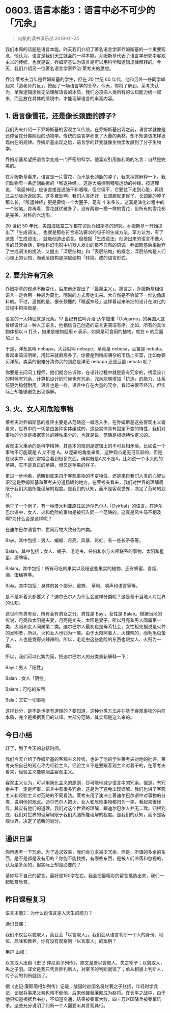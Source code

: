 # 0603. 语言本能3：语言中必不可少的「冗余」
> 何帆的读书俱乐部
2018-01-24

我们本周的话题是语言本能。昨天我们介绍了著名语言学家乔姆斯基的一个重要观点，他认为，语言是我们天生就会的一种本能。乔姆斯基代表了语言学研究中客观主义的传统，也就是说，乔姆斯基认为语言是可以用科学和逻辑规律解释的。今天，我们介绍另一位著名语言学家乔治·莱考夫的思想。

乔治·莱考夫当年是乔姆斯基的学生，但在 20 世纪 60 年代，他和另外一些同学却起来「造老师的反」，掀起了一场语言学的革命。今天，你将了解到，莱考夫认为，单靠逻辑思维无法理解语言的本质，我们必须把人类所有的认知能力统一起来，而且放在具体的情境中，才能理解语言的丰富内容。

## 1. 语言像雪花，还是像长颈鹿的脖子?
我们先来介绍一下乔姆斯基的客观主义传统。在乔姆斯基出现之前，语言学就像是还停留在分类阶段的动物学。传统的语言学积累了大量的素材，却不知道该怎样发现内在的规律。乔姆斯基出现之后，语言学的转变就像生物学发展到了分子生物学。

乔姆斯基希望把语言学变成一门严密的科学。他喜欢引用伽利略的名言：自然是完美的。

在乔姆斯基看来，语言是一片雪花，而不是长颈鹿的脖子。我来稍微解释一下。我们动物有一条迂回曲折的「喉返神经」，这是大脑控制咽喉运动的神经。按道理说，「喉返神经」应该直接连通脑干和咽喉，但它偏不，它要往下走到心脏，再绕过主动脉折返回来。这多费劲啊。我们人类还好，长颈鹿就更惨了。长颈鹿的脖子那么长，「喉返神经」更是要绕一个大圈子，足有 4 米多长。这真是演化过程中的一个败笔。你再看，雪花就优雅多了。没有两瓣一模一样的雪花，但所有的雪花都是完美、对称的六边形。

20 世纪 50 年代，美国海陆空三军都在资助乔姆斯基的研究。乔姆斯基一开始提出了「生成语法」，也就是那些符合语法要求的句子的生成方法。军方认为，有了这些「生成语法」，就能创造出语言。但根据「生成语法」创造出来的语言不像人类的日常会话，更像科幻电影中机器人发出的极不自然的语调。乔姆斯基后来抛弃了生成语法的提法，又提出「深层结构」和「表层结构」的概念，深层结构是人们心理上的认知，而表层结构是深层结构「转换」成的语言形式。

## 2. 要允许有冗余
乔姆斯基的观点不断变化，后来他还提出了「最简主义」。简言之，乔姆斯基相信语言一定会用一种最为简化、明晰的方式表达出来。大自然是不会留下一堆边角废料的。不过，遗憾的是，像长颈鹿的「喉返神经」这样看起来笨拙的设计在演化的过程中俯拾皆是。

语言的一大特征就是冗余。17 世纪有位叫乔治·达尔加诺「Dalgarno」的英国人就曾经设计过一种人工语言，他相信自己创造的语言更简洁有序，比如，所有的具体物体都以 n 打头，如果是植物就用 e 表示，如果是可食用的植物，就在 e 的后面加上 b。

于是，洋葱就叫 nebapa，大蒜就叫 nebape，草莓是 nebesa，豆苗是 nebata。看起来简洁明晰，用起来就麻烦多了。你要是到喧闹嘈杂的市场上买菜，比如你要买洋葱，卖菜的很难分清你买的到底是洋葱 nebapa 还是豆苗 nebata 呢？

你要是去问问工程师，他们就会告诉你，在设计过程中就是要有冗余的，桥梁设计的时候有冗余，计算机设计的时候也有冗余，冗余能够增加「抗造」的能力，让系统更为稳健耐用。语言也是一样，语言中存在大量的冗余，看起来很不经济，但实际上却能够避免出现误解。

## 3. 火、女人和危险事物
莱考夫对乔姆斯基的批评主要是从范畴这一概念入手。在乔姆斯基这些客观主义者看来，世界中的一切是由各种实体组成的，这些实体具有固定不变的特性，我们对事物的分类是根据实体的特性来分的，也就是说，范畴是根据特性定义的。

客观主义秉承的是科学精神，其基本的规则是逻辑上的不可互相矛盾，比如说一个事物不可能既是 A 又不是 A。从逻辑的角度来看，这种观点是无可反驳的，但是在现实中，我们常常会看到很多东西，确实既是A又不是A。比如说一个木头刻的苹果，它不是真正的苹果，但又是苹果的样子。

更进一步地看，范畴到底来自于客观事物的不变特性，还是来自我们人类的心智认识?这是乔姆斯基和莱考夫分道扬镳的地方。在莱考夫看来，我们对世界的理解局限于我们大脑所能理解的程度。是我们的认知，而不是客观世界，决定了范畴的划分。

他举了一个例子，有一种澳大利亚原住民迪尔巴尔人「Dyirbal」的语言。在迪尔巴尔语中，女人、火和危险的事物是被归入同一个范畴的。这真是风牛马不相及啊?为什么会是这样呢？

在迪尔巴尔语言中，世间万物大致分为四类。

Bayi。其中包括：男人、蝙蝠、月亮、风暴、彩虹、有一些长矛等等。

Balan。其中包括：女人、蝎子、毛毛虫、任何和水与火相联系的事物、太阳和星星、盾牌等。

Balam。其中包括：所有可吃的果实以及结这些果实的植物，还有蜂蜜、香烟、酒、蛋糕等等。

Bala。其中包括：身体的各个部分、蜜蜂、 草地、响声和语言等等。

是不是听着头都要大了？迪尔巴尔人为什么会这样分类呢？这是基于当地人对世界的认知。

这世间有男有女，所有会有男女之分。男性是 Bayi，女性是 Balan。根据当地的传说，月亮和太阳是夫妻，月亮是丈夫，太阳是妻子，所以月亮和男人同属第一类，太阳和女人同属第二类。迪尔巴尔人最初也是母系社会，女性祖先据说是火种的发明者，所以，火和女人也归为一类。由于太阳照着人，火辣辣的，而毛毛虫蛰了人，人也是觉得火辣辣的，所以，毛毛虫这些危险的东西也跟女人、火归为一类。

所以，我们可以化繁为简，把迪尔巴尔人的分类重新解释一下：

Bayi：男人「阳性」

Balan：女人「阴性」

Balam：可吃的东西

Bala：其它一切事物

这样划分，是不是也挺有道理的？要知道，这种分类方法并非基于客观事物的内在本质，完全是根据我们的认知。大部分范畴，其实都是这么来的。

## 今日小结
好了，到了今天的总结时间。

我们今天介绍了乔姆斯基的客观主义传统，也讲了他的学生莱考夫对他的批评。莱考夫把自己的观点称为经验主义。经验主义不是要跟客观主义对着干的，在莱考夫看来，经验主义能够涵盖客观主义。

客观主义认为，可以用简化主义的原则，尽可能地减少语言中的冗余。但是，有冗余并不一定是坏事，语言中有很多冗余，这是为了避免出现误解。我们也讲了客观主义和经验主义对范畴的不同看法。莱考夫用了澳洲土著迪尔巴尔语中对事物的分类，说明他的观点。迪尔巴尔人把火、女人和危险事物都归为一类，看起来很怪异，其实有他们的道理。我们对这个世界的理解，跟迪尔巴尔人并无二致。归根到底，我们对世界的理解局限于我们大脑所能理解的程度。是我们的认知，而不是客观世界，决定了范畴的划分。

## 通识日课
你再思考一下冗余。为了追求效率，我们会力求减少冗余，但是，所谓的多余的东西，是不是都是没有用的？你能不能找找，有哪些东西，是被人们冷落和忽视的，认为是多余的，但实际上却是必要的？

请你写下自己的留言，最好是150字左右。我会把最精彩的留言挑选出来，我们一起欣赏欣赏。

## 昨日课程复习
语言本能2：为什么说语言是人天生的能力？

通识日课：

我们不仅会以貌取人，而且会「以言取人」。我们会从语言判断一个人的身份、地位、品味和教养。你有没有观察到「以言取人」的案例？

用户 山峰：

以言取人出自《史记.仲尼弟子列传》，原文是吾以言取人，失之宰予；以貌取人，失之子羽。译文是我只凭言辞判断人，对宰予的判断就错了；单从相貌上判断人，对子羽的判断就错了。

据《史记·廉颇蔺相如列传》记载：战国时赵国名将赵奢之子赵括，年轻时学兵法，谈起兵事来父亲也难不倒他，后来他接替廉颇成为赵将。在长平之战中，由于他只知道根据兵书办，不知道变通，结果被秦军大败，四十万赵国降兵被秦军坑杀。这些充分说明了判断一个人需要听其言观其行。



